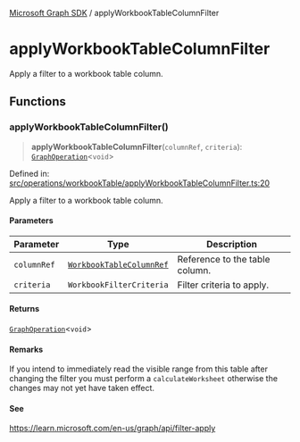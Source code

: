 [Microsoft Graph SDK](README.md) / applyWorkbookTableColumnFilter

# applyWorkbookTableColumnFilter

Apply a filter to a workbook table column.

## Functions

### applyWorkbookTableColumnFilter()

> **applyWorkbookTableColumnFilter**(`columnRef`, `criteria`): [`GraphOperation`](GraphOperation.md#graphoperation)\<`void`\>

Defined in: [src/operations/workbookTable/applyWorkbookTableColumnFilter.ts:20](https://github.com/Future-Secure-AI/microsoft-graph/blob/main/src/operations/workbookTable/applyWorkbookTableColumnFilter.ts#L20)

Apply a filter to a workbook table column.

#### Parameters

| Parameter | Type | Description |
| ------ | ------ | ------ |
| `columnRef` | [`WorkbookTableColumnRef`](WorkbookTableColumnRef.md#workbooktablecolumnref) | Reference to the table column. |
| `criteria` | `WorkbookFilterCriteria` | Filter criteria to apply. |

#### Returns

[`GraphOperation`](GraphOperation.md#graphoperation)\<`void`\>

#### Remarks

If you intend to immediately read the visible range from this table after changing the filter you must perform a `calculateWorksheet` otherwise the changes may not yet have taken effect.

#### See

https://learn.microsoft.com/en-us/graph/api/filter-apply
